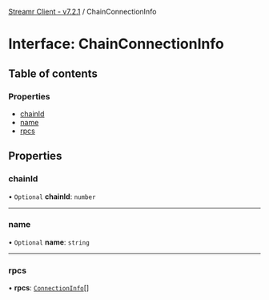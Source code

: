 [Streamr Client - v7.2.1](../README.md) / ChainConnectionInfo

# Interface: ChainConnectionInfo

## Table of contents

### Properties

- [chainId](ChainConnectionInfo.md#chainid)
- [name](ChainConnectionInfo.md#name)
- [rpcs](ChainConnectionInfo.md#rpcs)

## Properties

### chainId

• `Optional` **chainId**: `number`

___

### name

• `Optional` **name**: `string`

___

### rpcs

• **rpcs**: [`ConnectionInfo`](../README.md#connectioninfo)[]
